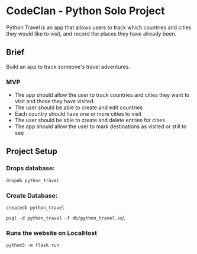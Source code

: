 # CodeClan - Python Solo Project

Python Travel is an app that allows users to track which countries and cities they would like to visit, and record the places they have already been.

## Brief

Build an app to track someone's travel adventures.

### MVP

- The app should allow the user to track countries and cities they want to visit and those they have visited.
- The user should be able to create and edit countries
- Each country should have one or more cities to visit
- The user should be able to create and delete entries for cities
- The app should allow the user to mark destinations as visited or still to see

## Project Setup

### Drops database:

```
dropdb python_travel
```

### Create Database:

```
createdb python_travel
```

```
psql -d python_travel -f db/python_travel.sql
```

### Runs the website on LocalHost

```
python3 -m flask run
```
